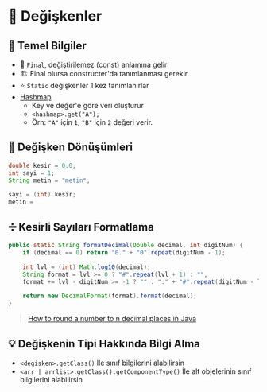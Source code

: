# 💎 Değişkenler

## 🧱 Temel Bilgiler

* 🎳 `Final`, değiştirilemez \(const\) anlamına gelir 
* 🏗️ Final olursa constructer'da tanımlanması gerekir
* ⭐ `Static` değişkenler 1 kez tanımlanırlar
* [Hashmap](https://www.geeksforgeeks.org/java-util-hashmap-in-java/)
  * Key ve değer'e göre veri oluşturur
  * `<hashmap>.get("A");`
  * Örn: `"A"` için `1`, `"B"` için `2` değeri verir.

## 💫 Değişken Dönüşümleri

```java
double kesir = 0.0;
int sayi = 1;
String metin = "metin";

sayi = (int) kesir;
metin =
```

## ➗ Kesirli Sayıları Formatlama

```java
public static String formatDecimal(Double decimal, int digitNum) {
    if (decimal == 0) return "0." + "0".repeat(digitNum - 1);

    int lvl = (int) Math.log10(decimal);
    String format = lvl >= 0 ? "#".repeat(lvl + 1) : "";
    format += lvl - digitNum >= -1 ? "" : "." + "#".repeat(digitNum - lvl - 1);

    return new DecimalFormat(format).format(decimal);
}
```

> [How to round a number to n decimal places in Java](https://stackoverflow.com/a/153785/9770490)

## 💡 Değişkenin Tipi Hakkında Bilgi Alma

* `<degisken>.getClass()` İle sınıf bilgilerini alabilirsin
* `<arr | arrlist>.getClass().getComponentType()` İle alt objelerinin sınıf bilgilerini alabilirsin

